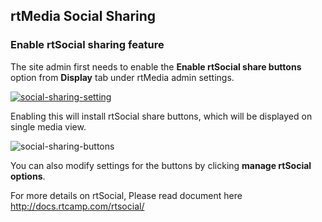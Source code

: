 ## rtMedia Social Sharing

### Enable rtSocial sharing feature
The site admin first needs to enable the **Enable rtSocial share buttons** option from **Display** tab under rtMedia admin settings.

[![social-sharing-setting](https://cloud.githubusercontent.com/assets/7771963/7933009/b155e1a2-0939-11e5-8424-6a0d7c635181.png)](https://cloud.githubusercontent.com/assets/7771963/7933009/b155e1a2-0939-11e5-8424-6a0d7c635181.png)

Enabling this will install rtSocial share buttons, which will be displayed on single media view.

![social-sharing-buttons](https://cloud.githubusercontent.com/assets/9261540/8699814/d4dc4a9a-2b25-11e5-9088-49741db4b119.png)

You can also modify settings for the buttons by clicking **manage rtSocial options**.

For more details on rtSocial, Please read document here http://docs.rtcamp.com/rtsocial/
